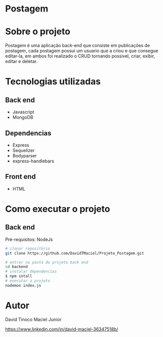 # Postagem

# Sobre o projeto

Postagem é uma aplicação back-end que consiste em publicações de postagem, cada postagem possui um usuario que a criou e que consegue editar-la, em ambos foi realizado o CRUD tornando possivel, criar, exibir, editar e deletar.


# Tecnologias utilizadas
## Back end
- Javascript
- MongoDB

## Dependencias
- Express
- Sequelizer
- Bodyparser
- express-handlebars
## Front end
- HTML




# Como executar o projeto

## Back end
Pré-requisitos: NodeJs

```bash
# clonar repositório
git clone https://github.com/DavidTMaciel/Projeto_Postagem.git

# entrar na pasta do projeto back end
cd backend
# instalar dependencias
$ npm intall
# executar o projeto
nodemon index.js
```


# Autor

David Tinoco Maciel Junior

https://www.linkedin.com/in/david-maciel-36347518b/


